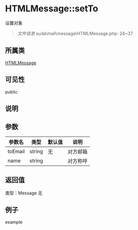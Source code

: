 # HTMLMessage::setTo
设置对象
> *文件信息* suda\mail\message\HTMLMessage.php: 24~37
## 所属类 

[HTMLMessage](../HTMLMessage.md)

## 可见性

  public  
## 说明



## 参数

| 参数名 | 类型 | 默认值 | 说明 |
|--------|-----|-------|-------|
| toEmail |  string | 无 |  对方邮箱 |
| name |  string |  |  对方称呼 |

## 返回值
类型：Message
无

## 例子

example